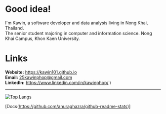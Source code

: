 # Good idea!
I'm Kawin, a software developer and data analysis living in Nong Khai, Thailand. \
The senior student majoring in computer and information science. Nong Khai Campus, Khon Kaen University.

# Links
**Website:** https://kawin101.github.io \
**Email:** 25kawinphop@gmail.com \
**LinkedIn:** https://www.linkedin.com/in/kawinphop/ \

---

[![Top Langs](https://github-readme-stats.vercel.app/api/top-langs/?username=kawin101&layout=compact&theme=vision-friendly-dark)](https://github.com/anuraghazra/github-readme-stats)

[Docs(https://github.com/anuraghazra/github-readme-stats)]
